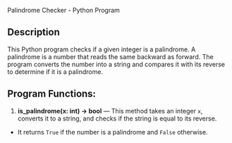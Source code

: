 Palindrome Checker - Python Program

## Description
This Python program checks if a given integer is a palindrome.
A palindrome is a number that reads the same backward as forward. The program converts the number into a string and compares it with its reverse to determine if it is a palindrome.

## Program Functions:
1. **is_palindrome(x: int) -> bool** — This method takes an integer `x`, converts it to a string, and checks if the string is equal to its reverse.
-  It returns `True` if the number is a palindrome and `False` otherwise.
